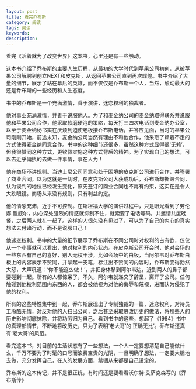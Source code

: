 ```yaml
---
layout: post
title: 看完乔布斯
category: 阅读
tags: 阅读
keywords:  
description: 
---
```


看完《活着就为了改变世界》这本书，心里还是有一些触动。

这本书介绍了乔布斯的主要人生历程，从最初的大学时代到苹果公司初创，从被苹果公司解聘到创立NEXT和皮克斯，从返回苹果公司直到再次辉煌。书中介绍了大量的细节，展示了站在幕后的英雄，而不仅仅是乔布斯一个人，当然，触动最大的还是乔布斯的一些经历和人生态度。

书中的乔布斯是一个充满激情，善于演讲，迷恋权利的独裁者。

他对事业充满激情，并善于说服他人。为了和麦金纳公司的麦金纳取得联系并说服他和苹果公司合作，他采取软磨硬泡的策略，每天打三四次电话到麦金纳办公室，以至于麦金纳秘书实在厌烦到迫使老板接乔布斯电话，并答应见面，当时的苹果公司刚刚开始，前途未知，麦金纳公司当然有理由不和他合作，他采取了赖着不走的方式使得麦金纳同意合作。书中的这种细节还很多，虽然这种方式显得很‘无赖’，但我很赞同这种方式，更钦佩实施这种方式背后的精神。为了实现自己的想法，可以去近乎偏执的去做一件事情，事在人为！

他在商场不讲规则。当迪士尼公司同意和处于困境的皮克斯公司进行合作，并签署了商业合同，以为这就是一切时，在皮克斯公司大获成功后，乔布斯却撕毁合同，认为谈判的地位已经发生变化，原先签订的商业合同也不再有约束，这实在是令人大跌眼镜。商场从来没有规则，只有利益约定。

他的情感充沛，近乎不可控制。在斯坦福大学的演讲过程中，只是眼光看到了劳伦娜.鲍威尔，内心深处强烈的情感就抑制不住，就索要了电话号码，并邀请共度晚餐，之后两人就在一起了。这样的人很久没有见过了，可以为了自己的内心的真实想法去付诸行动，而不是说服自己！

他迷恋权利。书中的大量的细节展示了乔布斯在不同公司时对权利的占有欲，仅仅从一个小事就可以看出，他对权利的内心状态。在皮克斯公司开会时，他对会场的一些东西有自己的喜好，别人无权干涉，比如会场中的白板，当阿尔韦对乔布斯白板上的内容表示不赞同，并拿起一支笔，标注出不赞同的内容时，乔布斯变得勃然大怒，大声吼道：‘你不能这么做！’，并把身体移到阿尔韦边，近到两人的鼻子都要碰到一起。所有的人都惊呆了，不久，阿尔韦就递交了辞呈，离开了公司。任何触碰到他权利范围内东西的人，都会被他视为对他的侮辱和蔑视，进而认为侵犯了他的权利。

所有的这些特性集中到一起，乔布斯展现出了专制独裁的一篇，迷恋权利，对待员工冷酷无情，对反对他的人扫出公司，之后甚至采取篡改历史的做法，将那些人的历史影响彻底抹除，并将功劳归为自己。看到书中的这些，想起了《1984》书中的真理部情节，不断地篡改历史，只为了表明‘老大哥’的‘正确无比’。乔布斯还真有‘老大哥’的风范。

看完这本书，对目前的生活状态有了一些想法，一个人一定要想清楚自己能做什么，千万不要为了时髦的口号而浪费宝贵的光阴，一旦明确了想法，一定要大胆地去做，充分发挥自己，在人的发展方面，禁锢从来都是自己设定的。

乔布斯的这本传记，并不是很正统，有时间还是要看看沃尔特·艾萨克森写的《乔布斯传》 


